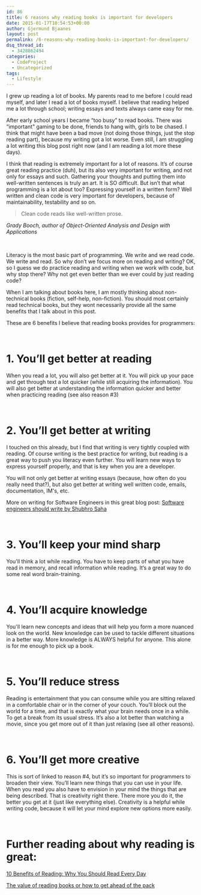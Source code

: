 ```yaml
---
id: 86
title: 6 reasons why reading books is important for developers
date: 2015-01-17T10:54:53+00:00
author: Gjermund Bjaanes
layout: post
permalink: /6-reasons-why-reading-books-is-important-for-developers/
dsq_thread_id:
  - 3428862494
categories:
  - CodeProject
  - Uncategorized
tags:
  - Lifestyle
---
```

<!--more-->
I grew up reading a lot of books. My parents read to me before I could read myself, and later I read a lot of books myself. I believe that reading helped me a lot through school; writing essays and texts always came easy for me.

After early school years I became “too busy” to read books. There was “important" gaming to be done, friends to hang with, girls to be chased. I think that might have been a bad move (not doing those things, just the stop reading part), because my writing got a lot worse. Even still, I am struggling a lot writing this blog post right now (and I am reading a lot more these days).

I think that reading is extremely important for a lot of reasons. It’s of course great reading practice (duh), but its also very important for writing, and not only for essays and such. Gathering your thoughts and putting them into well-written sentences is truly an art. It is SO difficult. But isn’t that what programming is a lot about too? Expressing yourself in a written form? Well written and clean code is very important for developers, because of maintainability, testability and so on.

> Clean code reads like well-written prose.

_Grady Booch, author of Object-Oriented Analysis and Design with Applications_

&nbsp;

Literacy is the most basic part of programming. We write and we read code. We write and read. So why don’t we focus more on reading and writing? OK, so I guess we do practice reading and writing when we work with code, but why stop there? Why not get even better than we ever could by just reading code?

When I am talking about books here, I am mostly thinking about non-technical books (fiction, self-help, non-fiction). You should most certainly read technical books, but they wont necessarily provide all the same benefits that I talk about in this post.

These are 6 benefits I believe that reading books provides for programmers:

&nbsp;

# 1. You’ll get better at reading

When you read a lot, you will also get better at it. You will pick up your pace and get through text a lot quicker (while still acquiring the information). You will also get better at understanding the information quicker and better when practicing reading (see also reason #3)

&nbsp;

# 2. You’ll get better at writing

I touched on this already, but I find that writing is very tightly coupled with reading. Of course writing is the best practice for writing, but reading is a great way to push you literacy even further. You will learn new ways to express yourself properly, and that is key when you are a developer.

You will not only get better at writing essays (because, how often do you really need that?), but also get better at writing well written code, emails, documentation, IM's, etc.

More on writing for Software Engineers in this great blog post: <a title="Software engineers should write by Shubhro Saha" href="http://www.shubhro.com/2014/12/27/software-engineers-should-write/" target="_blank">Software engineers should write by Shubhro Saha</a>

&nbsp;

# 3. You’ll keep your mind sharp

You'll think a lot while reading. You have to keep parts of what you have read in memory, and recall information while reading. It’s a great way to do some real word brain-training.

&nbsp;

# 4. You’ll acquire knowledge

You'll learn new concepts and ideas that will help you form a more nuanced look on the world. New knowledge can be used to tackle different situations in a better way. More knowledge is ALWAYS helpful for anyone. This alone is for me enough to pick up a book.

&nbsp;

# 5. You’ll reduce stress

Reading is entertainment that you can consume while you are sitting relaxed in a comfortable chair or in the corner of your couch. You’ll block out the world for a time, and that is exactly what your brain needs once in a while. To get a break from its usual stress. It’s also a lot better than watching a movie, since you get more out of it than just relaxing (see all other reasons).

&nbsp;

# 6. You’ll get more creative

This is sort of linked to reason #4, but it’s so important for programmers to broaden their view. You’ll learn new things that you can use in your life. When you read you also have to envision in your mind the things that are being described. That is creativity right there. There more you do it, the better you get at it (just like everything else). Creativity is a helpful while writing code, because it will let your mind explore new options more easily.

&nbsp;

# Further reading about why reading is great:

<a title=" 10 Benefits of Reading: Why You Should Read Every Day" href="http://www.lifehack.org/articles/lifestyle/10-benefits-reading-why-you-should-read-everyday.html" target="_blank">10 Benefits of Reading: Why You Should Read Every Day</a>
  
<a title="The value of reading books or how to get ahead of the pack" href="http://www.fundamentalprogrammer.com/the-value-of-reading-books-or-how-to-get-ahead-of-the-pack/" target="_blank">The value of reading books or how to get ahead of the pack</a>